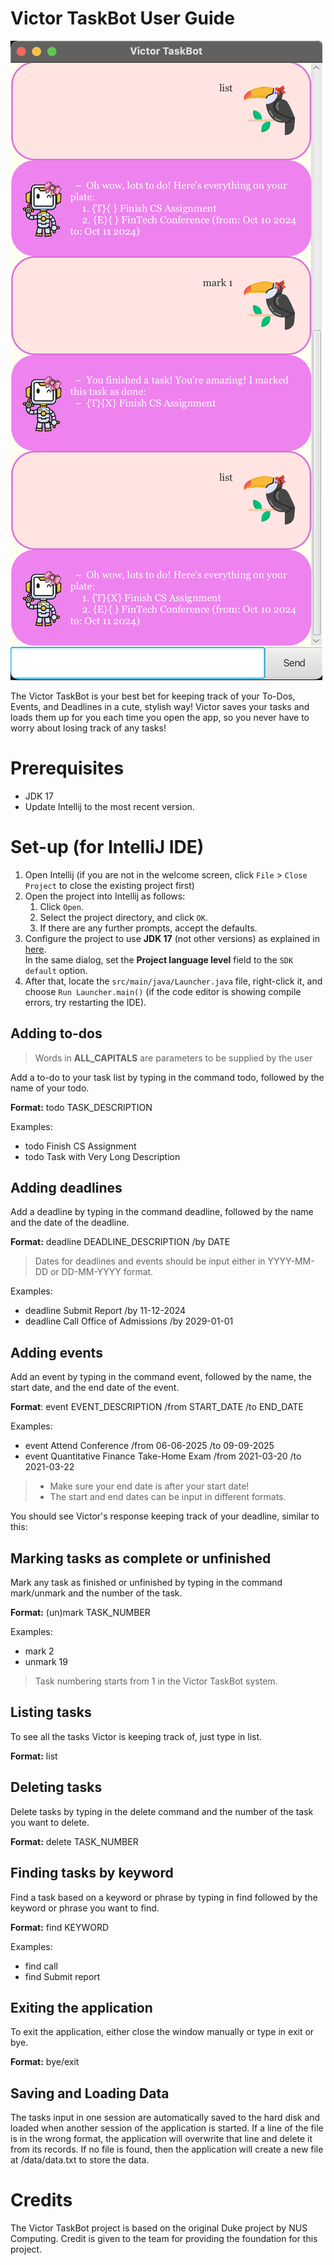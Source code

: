 # Victor TaskBot User Guide

![Product Screenshot](docs/Ui.png)

The Victor TaskBot is your best bet for keeping track of your To-Dos, Events, and Deadlines in a cute, stylish way!
Victor saves your tasks and loads them up for you each time you open the app, so you never have to worry about losing
track of any tasks!

# Prerequisites

* JDK 17
* Update Intellij to the most recent version.

# Set-up (for IntelliJ IDE)

1. Open Intellij (if you are not in the welcome screen, click `File` > `Close Project` to close the existing project first)
2. Open the project into Intellij as follows:
   1. Click `Open`.
   2. Select the project directory, and click `OK`.
   3. If there are any further prompts, accept the defaults.
3. Configure the project to use **JDK 17** (not other versions) as explained in [here](https://www.jetbrains.com/help/idea/sdk.html#set-up-jdk).<br>
   In the same dialog, set the **Project language level** field to the `SDK default` option.
4. After that, locate the `src/main/java/Launcher.java` file, right-click it, and choose `Run Launcher.main()` (if the code editor is showing compile errors, try restarting the IDE).


## Adding to-dos

> Words in **ALL_CAPITALS** are parameters to be supplied by the user

Add a to-do to your task list by typing in the command todo, followed by the name of your todo.

**Format:** todo TASK_DESCRIPTION

Examples:
* todo Finish CS Assignment
* todo Task with Very Long Description

## Adding deadlines

Add a deadline by typing in the command deadline, followed by the name and the date of the deadline.

**Format:** deadline DEADLINE_DESCRIPTION /by DATE

> Dates for deadlines and events should be input either in YYYY-MM-DD or DD-MM-YYYY format.

Examples:

* deadline Submit Report /by 11-12-2024
* deadline Call Office of Admissions /by 2029-01-01


## Adding events

Add an event by typing in the command event, followed by the name, the start date, and the end date of the event.

**Format**: event EVENT_DESCRIPTION /from START_DATE /to END_DATE

Examples:

* event Attend Conference /from 06-06-2025 /to 09-09-2025
* event Quantitative Finance Take-Home Exam /from 2021-03-20 /to 2021-03-22

> * Make sure your end date is after your start date!
> * The start and end dates can be input in different formats.

You should see Victor's response keeping track of your deadline, similar to this:

## Marking tasks as complete or unfinished

Mark any task as finished or unfinished by typing in the command mark/unmark and the number of the task.

**Format:** (un)mark TASK_NUMBER

Examples:

* mark 2
* unmark 19

> Task numbering starts from 1 in the Victor TaskBot system.

## Listing tasks

To see all the tasks Victor is keeping track of, just type in list.

**Format:** list

## Deleting tasks

Delete tasks by typing in the delete command and the number of the task you want to delete.

**Format:** delete TASK_NUMBER

## Finding tasks by keyword

Find a task based on a keyword or phrase by typing in find followed by the keyword or phrase you want to find.

**Format:** find KEYWORD

Examples:

* find call
* find Submit report

## Exiting the application

To exit the application, either close the window manually or type in exit or bye.

**Format:** bye/exit

## Saving and Loading Data

The tasks input in one session are automatically saved to the hard disk
and loaded when another session of the application is started. If a line of the file is
in the wrong format, the application will overwrite that line and delete it from its records.
If no file is found, then the application will create a new file at /data/data.txt to store
the data.

# Credits

The Victor TaskBot project is based on the original Duke project by NUS Computing. Credit is given to the team for
providing the foundation for this project.